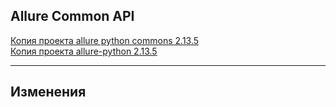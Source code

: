 ## Allure Common API

[Копия проекта allure python commons 2.13.5](https://pypi.org/project/allure-python-commons/)  
[Копия проекта allure-python 2.13.5](https://github.com/allure-framework/allure-python)  

---

## Изменения